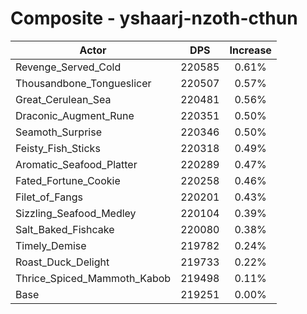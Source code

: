 # Composite - yshaarj-nzoth-cthun
| Actor | DPS | Increase |
|---|:---:|:---:|
|Revenge_Served_Cold|220585|0.61%|
|Thousandbone_Tongueslicer|220507|0.57%|
|Great_Cerulean_Sea|220481|0.56%|
|Draconic_Augment_Rune|220351|0.50%|
|Seamoth_Surprise|220346|0.50%|
|Feisty_Fish_Sticks|220318|0.49%|
|Aromatic_Seafood_Platter|220289|0.47%|
|Fated_Fortune_Cookie|220258|0.46%|
|Filet_of_Fangs|220201|0.43%|
|Sizzling_Seafood_Medley|220104|0.39%|
|Salt_Baked_Fishcake|220080|0.38%|
|Timely_Demise|219782|0.24%|
|Roast_Duck_Delight|219733|0.22%|
|Thrice_Spiced_Mammoth_Kabob|219498|0.11%|
|Base|219251|0.00%|

